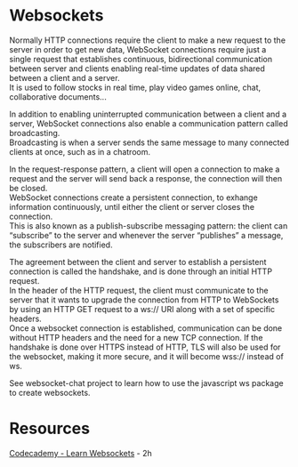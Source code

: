 # Websockets
Normally HTTP connections require the client to make a new request to the server in order to get new data, WebSocket connections require just a single request that establishes continuous, bidirectional communication between server and clients enabling real-time updates of data shared between a client and a server.<br>
It is used to follow stocks in real time, play video games online, chat, collaborative documents...

In addition to enabling uninterrupted communication between a client and a server, WebSocket connections also enable a communication pattern called broadcasting.<br>
Broadcasting is when a server sends the same message to many connected clients at once, such as in a chatroom.

In the request-response pattern, a client will open a connection to make a request and the server will send back a response, the connection will then be closed.<br>
WebSocket connections create a persistent connection, to exhange information continuously, until either the client or server closes the connection.<br>
This is also known as a publish-subscribe messaging pattern: the client can “subscribe” to the server and whenever the server “publishes” a message, the subscribers are notified.

The agreement between the client and server to establish a persistent connection is called the handshake, and is done through an initial HTTP request.<br>
In the header of the HTTP request, the client must communicate to the server that it wants to upgrade the connection from HTTP to WebSockets by using an HTTP GET request to a ws:// URI along with a set of specific headers.<br>
Once a websocket connection is established, communication can be done without HTTP headers and the need for a new TCP connection.
If the handshake is done over HTTPS instead of HTTP, TLS will also be used for the websocket, making it more secure, and it will become wss:// instead of ws.


See websocket-chat project to learn how to use the javascript ws package to create websockets.

# Resources
[Codecademy - Learn Websockets](https://www.codecademy.com/learn/learn-websockets) - 2h<br>
